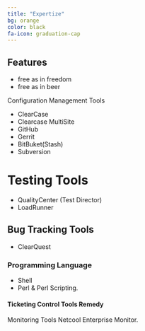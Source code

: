 ```yaml
---
title: "Expertize"
bg: orange
color: black
fa-icon: graduation-cap
---
```


## Features

- free as in freedom
- free as in beer

Configuration Management Tools  

- ClearCase
- Clearcase MultiSite
- GitHub
- Gerrit
- BitBuket(Stash)
- Subversion

# Testing Tools 
- QualityCenter (Test Director)
- LoadRunner

## Bug Tracking Tools
- ClearQuest

### Programming Language  

- Shell 
- Perl & Perl Scripting.

#### Ticketing Control Tools Remedy
Monitoring Tools  Netcool Enterprise Monitor.



